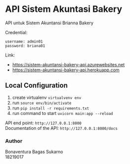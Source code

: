 # API Sistem Akuntasi Bakery
API untuk Sistem Akuntansi Brianna Bakery

Credential:
```
username: admin01
password: briana01
```
Link:
- https://sistem-akuntansi-bakery-api.azurewebsites.net 
- https://sistem-akuntansi-bakery-api.herokuapp.com


## Local Configuration 

1. create virtualenv `virtualvenv env`
2. run `source env/bin/activate`
3. run `pip install -r requirements.txt`
4. run command to start `uvicorn main:app --reload`

API end point: `http://127.0.0.1:8000`<br />
Documentation of the API: `http://127.0.0.1:8000/docs`



### Author
Bonaventura Bagas Sukarno<br />
18219017